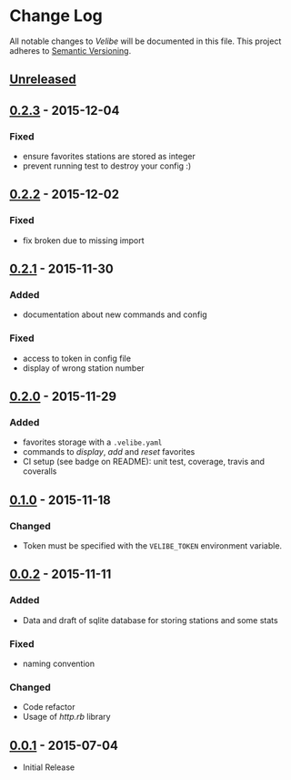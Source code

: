 # Change Log

All notable changes to *Velibe* will be documented in this file.
This project adheres to [Semantic Versioning](http://semver.org/).

## [Unreleased][unreleased]
## [0.2.3] - 2015-12-04
### Fixed
- ensure favorites stations are stored as integer
- prevent running test to destroy your config :)

## [0.2.2] - 2015-12-02
### Fixed
- fix broken due to missing import

## [0.2.1] - 2015-11-30
### Added
- documentation about new commands and config
### Fixed
- access to token in config file
- display of wrong station number

## [0.2.0] - 2015-11-29
### Added
- favorites storage with a `.velibe.yaml`
- commands to *display*, *add* and *reset* favorites
- CI setup (see badge on README): unit test, coverage, travis and coveralls

## [0.1.0] - 2015-11-18
### Changed
- Token must be specified with the `VELIBE_TOKEN` environment variable.

## [0.0.2] - 2015-11-11
### Added
- Data and draft of sqlite database for storing stations and some stats
### Fixed
- naming convention
### Changed
- Code refactor
- Usage of *http.rb* library

## [0.0.1] - 2015-07-04
- Initial Release

[unreleased]: https://github.com/AdrieanKhisbe/velibe/compare/v0.2.3...HEAD
[0.2.3]: https://github.com/AdrieanKhisbe/velibe/compare/v0.2.2...v0.2.3
[0.2.2]: https://github.com/AdrieanKhisbe/velibe/compare/v0.2.1...v0.2.2
[0.2.1]: https://github.com/AdrieanKhisbe/velibe/compare/v0.2.0...v0.2.1
[0.2.0]: https://github.com/AdrieanKhisbe/velibe/compare/v0.1.0...v0.2.0
[0.1.0]: https://github.com/AdrieanKhisbe/velibe/compare/v0.0.2...v0.1.0
[0.0.2]: https://github.com/AdrieanKhisbe/velibe/compare/v0.0.1...v0.0.2
[0.0.1]: https://github.com/AdrieanKhisbe/velibe/compare/02a6045....v0.10
